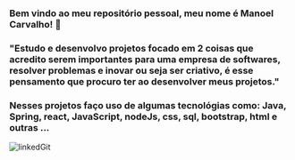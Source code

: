 ### Bem vindo ao meu repositório pessoal, meu nome é Manoel Carvalho! 🙂

### "Estudo e desenvolvo projetos focado em 2 coisas que acredito serem importantes para uma empresa de softwares, resolver problemas e inovar ou seja ser criativo, é esse pensamento que procuro ter ao desenvolver meus projetos."
### Nesses projetos faço uso de algumas tecnológias como: Java, Spring, react, JavaScript, nodeJs, css, sql,  bootstrap, html e outras ...





![linkedGit](https://user-images.githubusercontent.com/86269957/183229628-fb93dbaf-cca8-4fa6-b2dc-97fcc1303f66.jpg)





